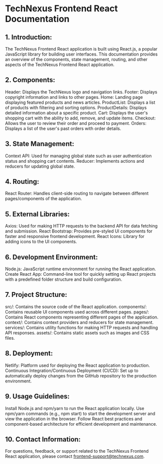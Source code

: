 # TechNexus Frontend React Documentation

## 1. Introduction:
The TechNexus Frontend React application is built using React.js, a popular JavaScript library for building user interfaces. This documentation provides an overview of the components, state management, routing, and other aspects of the TechNexus Frontend React application.

## 2. Components:

Header: Displays the TechNexus logo and navigation links.
Footer: Displays copyright information and links to other pages.
Home: Landing page displaying featured products and news articles.
ProductList: Displays a list of products with filtering and sorting options.
ProductDetails: Displays detailed information about a specific product.
Cart: Displays the user's shopping cart with the ability to add, remove, and update items.
Checkout: Allows the user to review their order and proceed to payment.
Orders: Displays a list of the user's past orders with order details.

## 3. State Management:

Context API: Used for managing global state such as user authentication status and shopping cart contents.
Reducer: Implements actions and reducers for updating global state.

## 4. Routing:

React Router: Handles client-side routing to navigate between different pages/components of the application.

## 5. External Libraries:

Axios: Used for making HTTP requests to the backend API for data fetching and submission.
React Bootstrap: Provides pre-styled UI components for faster and responsive frontend development.
React Icons: Library for adding icons to the UI components.

## 6. Development Environment:

Node.js: JavaScript runtime environment for running the React application.
Create React App: Command-line tool for quickly setting up React projects with a predefined folder structure and build configuration.

## 7. Project Structure:

src/: Contains the source code of the React application.
components/: Contains reusable UI components used across different pages.
pages/: Contains React components representing different pages of the application.
context/: Contains context providers and reducers for state management.
services/: Contains utility functions for making HTTP requests and handling API responses.
assets/: Contains static assets such as images and CSS files.

## 8. Deployment:

Netlify: Platform used for deploying the React application to production.
Continuous Integration/Continuous Deployment (CI/CD): Set up to automatically deploy changes from the GitHub repository to the production environment.

## 9. Usage Guidelines:

Install Node.js and npm/yarn to run the React application locally.
Use npm/yarn commands (e.g., npm start) to start the development server and view the application in the browser.
Follow React best practices and component-based architecture for efficient development and maintenance.

## 10. Contact Information:
For questions, feedback, or support related to the TechNexus Frontend React application, please contact frontend-support@technexus.com.